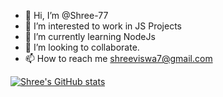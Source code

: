 - 👋 Hi, I’m @Shree-77
- 👀 I’m interested to work in JS Projects
- 🌱 I’m currently learning NodeJs
- 💞️ I’m looking to collaborate.
- 📫 How to reach me shreeviswa7@gmail.com




[![Shree's GitHub stats](https://github-readme-stats.vercel.app/api?username=Shree-77&hide=stars&show_icons=true&theme=radical)](https://github.com/Shree-77/github-readme-stats)



<!---
Shree-77/Shree-77 is a ✨ special ✨ repository because its `README.md` (this file) appears on your GitHub profile.
You can click the Preview link to take a look at your changes.
--->
